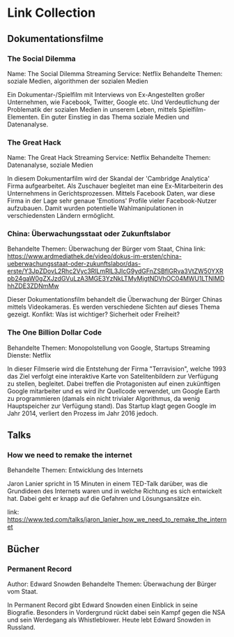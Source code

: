 # Link Collection 

## Dokumentationsfilme  

### The Social Dilemma
Name: The Social Dilemma
Streaming Service: Netflix
Behandelte Themen: soziale Medien, algorithmen der sozialen Medien

Ein Dokumentar-/Spielfilm mit Interviews von Ex-Angestellten großer Unternehmen, wie Facebook, Twitter, Google etc. 
Und Verdeutlichung der Problematik der sozialen Medien in unserem Leben, mittels Spielfilm-Elementen. 
Ein guter Einstieg in das Thema soziale Medien und Datenanalyse. 

### The Great Hack
Name: The Great Hack
Streaming Service: Netflix 
Behandelte Themen: Datenanalyse, soziale Medien

In diesem Dokumentarfilm wird der Skandal der 'Cambridge Analytica' Firma aufgearbeitet. Als Zuschauer begleitet man eine Ex-Mitarbeiterin des Unternehmens in Gerichtsprozessen. 
Mittels Facebook Daten, war diese Firma in der Lage sehr genaue 'Emotions' Profile vieler Facebook-Nutzer aufzubauen. Damit wurden potentielle Wahlmanipulationen in verschiedensten Ländern ermöglicht.

### China: Überwachungsstaat oder Zukunftslabor 
Behandelte Themen: Überwachung der Bürger vom Staat, China
link: https://www.ardmediathek.de/video/dokus-im-ersten/china-ueberwachungsstaat-oder-zukunftslabor/das-erste/Y3JpZDovL2Rhc2Vyc3RlLmRlL3JlcG9ydGFnZSBfIGRva3VtZW50YXRpb24gaW0gZXJzdGVuLzA3MGE3YzNkLTMyMjgtNDVhOC04MWU1LTNlMDhhZDE3ZDNmMw

Dieser Dokumentationsfilm behandelt die Überwachung der Bürger Chinas mittels Videokameras. Es werden verschiedene Sichten auf dieses Thema gezeigt. Konfikt: Was ist wichtiger? Sicherheit oder Freiheit?

### The One Billion Dollar Code
Behandelte Themen: Monopolstellung von Google, Startups
Streaming Dienste: Netflix 

In dieser Filmserie wird die Entstehung der Firma "Terravision", welche 1993 das Ziel verfolgt eine interaktive Karte von Satelitenbildern zur Verfügung zu stellen, begleitet. 
Dabei treffen die Protagonisten auf einen zukünftigen Google mitarbeiter und es wird ihr Quellcode verwendet, um Google Earth zu programmieren (damals ein nicht trivialer Algorithmus, da wenig Hauptspeicher zur Verfügung stand). 
Das Startup klagt gegen Google im Jahr 2014, verliert den Prozess im Jahr 2016 jedoch. 

## Talks

### How we need to remake the internet 
Behandelte Themen: Entwicklung des Internets 

Jaron Lanier spricht in 15 Minuten in einem TED-Talk darüber, was die Grundideen des Internets waren und in welche Richtung es sich entwickelt hat. Dabei geht er knapp auf die Gefahren und Lösungsansätze ein. 

link: https://www.ted.com/talks/jaron_lanier_how_we_need_to_remake_the_internet

## Bücher

### Permanent Record
Author: Edward Snowden 
Behandelte Themen: Überwachung der Bürger vom Staat. 

In Permanent Record gibt Edward Snowden einen Einblick in seine Biografie.
Besonders in Vordergrund rückt dabei sein Kampf gegen die NSA und sein Werdegang als Whistleblower. 
Heute lebt Edward Snowden in Russland. 

